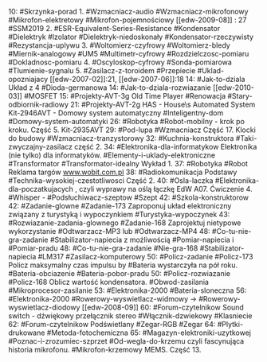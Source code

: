 10: #Skrzynka-porad 
	1. #Wzmacniacz-audio #Wzmacniacz-mikrofonowy #Mikrofon-elektretowy #Mikrofon-pojemnościowy [[edw-2009-08]] : 27 #SSM2019 
	2. #ESR-Equivalent-Series-Resistance #Kondensator #Dielektryk #Izolator #Dielektryk-niedoskonały #Kondensator-rzeczywisty #Rezystancja-uplywu
	3. #Woltomierz-czyfrowy #Woltomierz-bledy #Miernik-analogowy #UM5 #Multimetr-cyfrowy #Rozdzielczosc-pomiaru #Dokladnosc-pomiaru
	4.  #Oscyloskop-cyfrowy #Sonda-pomiarowa #Tlumienie-sygnalu
	5. #Zasilacz-z-toroidem #Przepiecie #Uklad-opozniajacy [[edw-2007-02]]:21, [[edw-2007-06]]:18
14: #Jak-to-dziala Układ z 4 #Dioda-germanowa
14: #Jak-to-dziala-rozwiazanie [[edw-2010-03]] #MOSFET 
15: #Projekty-AVT-3g Old Time Player #Renowacja #Stary-odbiornik-radiowy
21: #Projekty-AVT-2g HAS - House\s Automated System Kit-2946AVT - Domowy system automatyczny #Inteligentny-dom #Domowy-system-automatyki
26: #Robotyka #Robot-mobilny - krok po kroku. Część 5. Kit-2935AVT
29: #Pod-lupa #Wzmacniacz  Część 17. Klocki do budowy #Wzmacniacz-tranzystorowy 
32: #Kuchnia-konstruktora #Taki-zwyczajny-zasilacz część 2. 
34: #Elektronika-dla-informatykow Elektronika (nie tylko) dla informatyków. #Elementy-i-uklady-elektroniczne #Transformator #Transformator-idealny Wykład 1.
37: #Robotyka #Robot Reklama targów www.wobit.com.pl
38: #Radiokomunikacja Podstawy #Technika-wysokiej-czestotliwosci Część 2.
40: #Osla-laczka #Elektronika-dla-poczatkujacych , czyli wyprawy na oślą łączkę EdW A07. Ćwiczenie 4. #Whisper - #Podsłuchiwacz-szeptow #Szept
42: #Szkola-konstruktorow 
42: #Zadanie-glowne #Zadanie-173 Zaproponuj układ elektroniczny związany z turystyką i wypoczynkiem #Turystyka-wypoczynek
43: #Rozwiazanie-zadania-glownego #Zadanie-168 Zaprojektuj nietypowe wykorzystanie #Odtwarzacz-MP3 lub #Odtwarzacz-MP4 
48: #Co-tu-nie-gra-zadanie #Stabilizator-napiecia z możliwością #Pomiar-napiecia i #Pomiar-pradu
48: #Co-tu-nie-gra-zadanie #Nie-gra-168 #Stabilizator-napiecia #LM317 #Zasilacz-komputerowy
50: #Policz-zadanie #Policz-173 Policz maksymalny czas impulsu by #Bateria wystarczyła na pół roku. #Bateria-obciazenie #Bateria-pobor-pradu
50: #Policz-rozwiazanie #Policz-168 Oblicz wartość kondensatora. #Obwod-zasilania #Mikroprocesor-zasilanie
53: #Elektronika-2000 #Bateria-sloneczna
56: #Elektronika-2000 #Rowerowy-wyswietlacz-widmowy -> #Rowerowy-wyswietlacz-diodowy [[edw-2008-09]] 
60: #Forum-czytelnikow Sound switch - dźwiękowy przełącznik stereo #Włącznik-dzwiekowy #Klasniecie
62: #Forum-czytelnikow Podświetlany #Zegar-RGB #Zegar 
64: #Plytki-drukowane #Metoda-fotochemiczna
65: #Magazyn-elektroniki-uzytkowej #Poznac-i-zrozumiec-szprzet #Od-wegla-do-krzemu czyli fascynująca historia mikrofonu. #Mikrofon-krzemowy MEMS. Część 13.